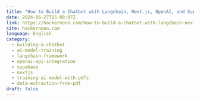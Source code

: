 ```yaml
---
title: "How to Build a Chatbot with Langchain, Next.js, OpenAI, and Supabase"
date: 2024-06-27T15:08:07Z
link: https://hackernoon.com/how-to-build-a-chatbot-with-langchain-nextjs-openai-and-supabase?source=rss&utm_medium=RSS&utm_source=news.12bit.vn
site: hackernoon.com
language: English
category:
  - building-a-chatbot
  - ai-model-training
  - langchain-framework
  - openai-api-integration
  - supabase
  - nextjs
  - training-ai-model-with-pdfs
  - data-extraction-from-pdf
draft: false
---
```

